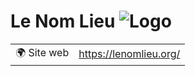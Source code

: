 # Le Nom Lieu ![Logo](https://example.com/logo-le-nom-lieu.png)

|                                |     |
| ------------------------------ | --- |
| 🌍 Site web                    | https://lenomlieu.org/ |
